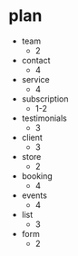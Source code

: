 # plan

- team
    - 2
- contact
    - 4
- service
    - 4
- subscription
    - 1-2
- testimonials
    - 3
- client
    - 3
- store
    - 2
- booking
    - 4
- events
    - 4
- list
    - 3
- form
    - 2